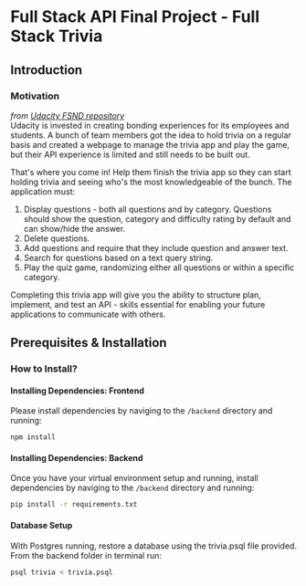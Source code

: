 # Full Stack API Final Project - Full Stack Trivia

## Introduction

### Motivation
<i>from [Udacity FSND repository](https://github.com/udacity/FSND/tree/master/projects/02_trivia_api/starter)</i> <br>
Udacity is invested in creating bonding experiences for its employees and students. A bunch of team members got the idea to hold trivia on a regular basis and created a  webpage to manage the trivia app and play the game, but their API experience is limited and still needs to be built out. 

That's where you come in! Help them finish the trivia app so they can start holding trivia and seeing who's the most knowledgeable of the bunch. The application must:

1) Display questions - both all questions and by category. Questions should show the question, category and difficulty rating by default and can show/hide the answer. 
2) Delete questions.
3) Add questions and require that they include question and answer text.
4) Search for questions based on a text query string.
5) Play the quiz game, randomizing either all questions or within a specific category. 

Completing this trivia app will give you the ability to structure plan, implement, and test an API - skills essential for enabling your future applications to communicate with others. 

## Prerequisites & Installation

### How to Install?

#### Installing Dependencies: Frontend
Please install dependencies by naviging to the `/backend` directory and running:
```bash
npm install
```
#### Installing Dependencies: Backend
Once you have your virtual environment setup and running, install dependencies by naviging to the `/backend` directory and running:

```bash
pip install -r requirements.txt
```

#### Database Setup
With Postgres running, restore a database using the trivia.psql file provided. From the backend folder in terminal run:
```bash
psql trivia < trivia.psql
```
